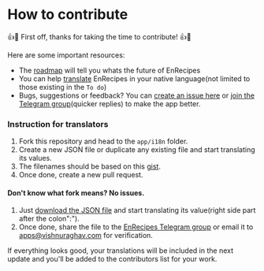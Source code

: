 # How to contribute

:+1::tada: First off, thanks for taking the time to contribute! :+1::tada:

Here are some important resources:

-   The [roadmap](https://github.com/vishnuraghavb/EnRecipes/projects/1) will tell you whats the future of EnRecipes
-   You can help [translate](https://github.com/vishnuraghavb/EnRecipes/projects/2) EnRecipes in your native language(not limited to those existing in the `To do`)
-   Bugs, suggestions or feedback? You can [create an issue here](https://github.com/vishnuraghavb/EnRecipes/issues) or [join the Telegram group](http://t.me/enrecipes)(quicker replies) to make the app better.

### Instruction for translators

1.  Fork this repository and head to the `app/i18n` folder.
2.  Create a new JSON file or duplicate any existing file and start translating its values.
3.  The filenames should be based on this [gist](https://gist.github.com/vishnuraghavb/bf27b068acc35e331adfba66d18e2094).
4.  Once done, create a new pull request.

#### Don't know what fork means? No issues.

1.  Just [download the JSON file](https://raw.githubusercontent.com/vishnuraghavb/EnRecipes/main/app/i18n/en.default.json) and start translating its value(right side part after the colon":").
2.  Once done, share the file to the [EnRecipes Telegram group](http://t.me/enrecipes) or email it to apps@vishnuraghav.com for verification.

If everything looks good, your translations will be included in the next update and you'll be added to the contributors list for your work.
